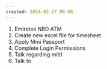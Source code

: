 ```yaml
---
created: 2024-02-27 00:08
---
```

1. Emirates NBD ATM
2. Create new excel file for timesheet
3. Apply Mmi Passport
4. Complete Login Permissions
5. Talk regarding mitti
6. Talk to 